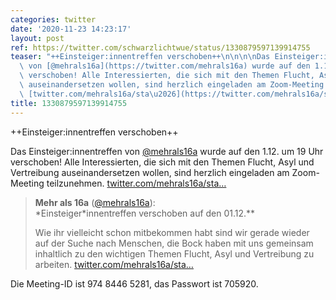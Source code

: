 ```yaml
---
categories: twitter
date: '2020-11-23 14:23:17'
layout: post
ref: https://twitter.com/schwarzlichtwue/status/1330879597139914755
teaser: "++Einsteiger:innentreffen verschoben++\n\n\n\nDas Einsteiger:innentreffen\
  \ von [@mehrals16a](https://twitter.com/mehrals16a) wurde auf den 1.12. um 19 Uhr\
  \ verschoben! Alle Interessierten, die sich mit den Themen Flucht, Asyl und Vertreibung\
  \ auseinandersetzen wollen, sind herzlich eingeladen am Zoom-Meeting teilzunehmen.\
  \ [twitter.com/mehrals16a/sta\u2026](https://twitter.com/mehrals16a/status/1330818377745625090)"
title: 1330879597139914755
---
```

++Einsteiger:innentreffen verschoben++



Das Einsteiger:innentreffen von [@mehrals16a](https://twitter.com/mehrals16a) wurde auf den 1.12. um 19 Uhr verschoben! Alle Interessierten, die sich mit den Themen Flucht, Asyl und Vertreibung auseinandersetzen wollen, sind herzlich eingeladen am Zoom-Meeting teilzunehmen. [twitter.com/mehrals16a/sta…](https://twitter.com/mehrals16a/status/1330818377745625090)
> <b>Mehr als 16a</b> ([@mehrals16a](https://twitter.com/mehrals16a)):  
>\*Einsteiger\*innentreffen verschoben auf den 01.12.\*\*  
>  
>  
>  
>Wie ihr vielleicht schon mitbekommen habt sind wir gerade wieder auf der Suche nach Menschen, die Bock haben mit uns gemeinsam inhaltlich zu den wichtigen Themen Flucht, Asyl und Vertreibung zu arbeiten. [twitter.com/mehrals16a/sta…](https://twitter.com/mehrals16a/status/1328708448930947072)  


Die Meeting-ID ist 974 8446 5281, das Passwort ist 705920.